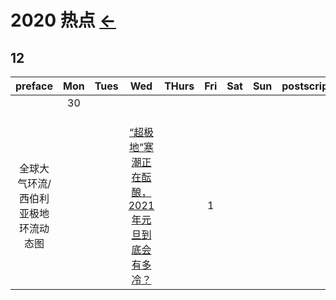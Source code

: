 # 2020 热点  [←](../index.md)

## 12

| preface | Mon | Tues | Wed | THurs | Fri | Sat | Sun | postscript |
|:---:|:---:|:---:|:---:|:---:|:---:|:---:|:---:|:---:|
| []() | 30 | []() | []() | []() | []() | []() | []() | []() |
| []() | []() | []() | []() | []() | []() | []() | []() | []() |
| []() | []() | []() | []() | []() | []() | []() | []() | []() |
| []() | []() | []() | []() | []() | []() | []() | []() | []() |
| 全球大气环流/西伯利亚极地环流动态图 | []() | []() | [“超极地”寒潮正在酝酿，2021年元旦到底会有多冷？](https://card.weibo.com/article/m/show/id/2309404585440563822985) | []() | 1 | []() | []() | []() |

